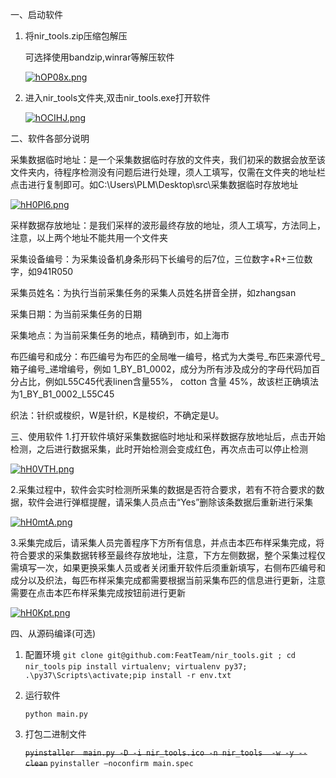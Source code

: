 一、启动软件

1. 将nir_tools.zip压缩包解压

   可选择使用bandzip,winrar等解压软件

   [![hOP08x.png](https://z3.ax1x.com/2021/09/09/hOP08x.png)](https://imgtu.com/i/hOP08x)

2. 进入nir_tools文件夹,双击nir_tools.exe打开软件

   [![hOCIHJ.png](https://z3.ax1x.com/2021/09/09/hOCIHJ.png)](https://imgtu.com/i/hOCIHJ)

二、软件各部分说明

采集数据临时地址：是一个采集数据临时存放的文件夹，我们初采的数据会放至该文件夹内，待程序检测没有问题后进行处理，须人工填写，仅需在文件夹的地址栏点击进行复制即可。如C:\Users\PLM\Desktop\src\采集数据临时存放地址

[![hH0Pl6.png](https://z3.ax1x.com/2021/09/08/hH0Pl6.png)](https://imgtu.com/i/hH0Pl6)


采样数据存放地址：是我们采样的波形最终存放的地址，须人工填写，方法同上，注意，以上两个地址不能共用一个文件夹


采集设备编号：为采集设备机身条形码下长编号的后7位，三位数字+R+三位数字，如941R050


采集员姓名：为执行当前采集任务的采集人员姓名拼音全拼，如zhangsan


采集日期：为当前采集任务的日期


采集地点：为当前采集任务的地点，精确到市，如上海市


布匹编号和成分：布匹编号为布匹的全局唯一编号，格式为大类号_布匹来源代号_箱子编号_递增编号，例如 1_BY_B1_0002，成分为所有涉及成分的字母代码加百分占比，例如L55C45代表linen含量55%， cotton 含量 45%，故该栏正确填法为1_BY_B1_0002_L55C45


织法：针织或梭织，W是针织，K是梭织，不确定是U。

三、使用软件
1.打开软件填好采集数据临时地址和采样数据存放地址后，点击开始检测，之后进行数据采集，此时开始检测会变成红色，再次点击可以停止检测

[![hH0VTH.png](https://z3.ax1x.com/2021/09/08/hH0VTH.png)](https://imgtu.com/i/hH0VTH)


2.采集过程中，软件会实时检测所采集的数据是否符合要求，若有不符合要求的数据，软件会进行弹框提醒，请采集人员点击“Yes”删除该条数据后重新进行采集


[![hH0mtA.png](https://z3.ax1x.com/2021/09/08/hH0mtA.png)](https://imgtu.com/i/hH0mtA)


3.采集完成后，请采集人员完善程序下方所有信息，并点击本匹布样采集完成，将符合要求的采集数据转移至最终存放地址，注意，下方左侧数据，整个采集过程仅需填写一次，如果更换采集人员或者关闭重开软件后须重新填写，右侧布匹编号和成分以及织法，每匹布样采集完成都需要根据当前采集布匹的信息进行更新，注意需要在点击本匹布样采集完成按钮前进行更新

[![hH0Kpt.png](https://z3.ax1x.com/2021/09/08/hH0Kpt.png)](https://imgtu.com/i/hH0Kpt)



四、从源码编译(可选)

1. 配置环境
   `git clone git@github.com:FeatTeam/nir_tools.git ; cd nir_tools`
   `pip install virtualenv; virtualenv py37; .\py37\Scripts\activate;pip install -r env.txt `

2. 运行软件

   `python main.py`

3. 打包二进制文件

   ~~`pyinstaller  main.py -D -i nir_tools.ico -n nir_tools  -w -y --clean`~~
   `pyinstaller –noconfirm main.spec`

